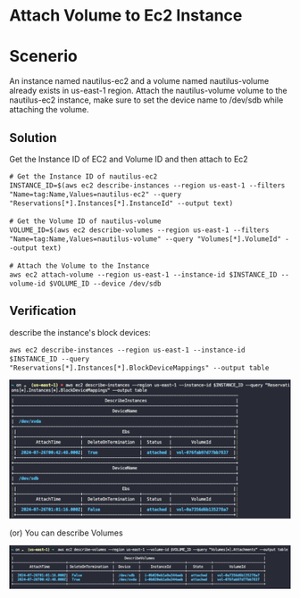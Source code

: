 # Attach Volume to Ec2 Instance

# Scenerio

An instance named nautilus-ec2 and a volume named nautilus-volume already exists in us-east-1 region. Attach the nautilus-volume volume to the nautilus-ec2 instance, make sure to set the device name to /dev/sdb while attaching the volume.

## Solution

Get the Instance ID of EC2 and Volume ID and then attach to Ec2

```
# Get the Instance ID of nautilus-ec2
INSTANCE_ID=$(aws ec2 describe-instances --region us-east-1 --filters "Name=tag:Name,Values=nautilus-ec2" --query "Reservations[*].Instances[*].InstanceId" --output text)

# Get the Volume ID of nautilus-volume
VOLUME_ID=$(aws ec2 describe-volumes --region us-east-1 --filters "Name=tag:Name,Values=nautilus-volume" --query "Volumes[*].VolumeId" --output text)

# Attach the Volume to the Instance
aws ec2 attach-volume --region us-east-1 --instance-id $INSTANCE_ID --volume-id $VOLUME_ID --device /dev/sdb
```

## Verification

describe the instance's block devices:

```
aws ec2 describe-instances --region us-east-1 --instance-id $INSTANCE_ID --query "Reservations[*].Instances[*].BlockDeviceMappings" --output table
```

![Volumes](image-5.png)

(or) You can describe Volumes

![alt text](image-6.png)